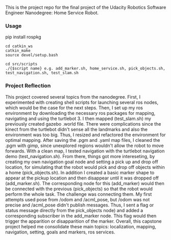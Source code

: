 This is the project repo for the final project of the Udacity Robotics Software Engineer Nanodegree: Home Service Robot.

### Usage
pip install rospkg

```
cd catkin_ws
catkin_make
source devel/setup.bash

cd src/scripts
./{$script name} e.g. add_marker.sh, home_service.sh, pick_objects.sh, test_navigation.sh, test_slam.sh
```

### Project Reflection
This project covered several topics from the nanodegree. First, I experimented with creating shell scripts for launching several ros nodes, which would be the case for the next steps. Then, I set up my ros environment by downloading the necessary ros packages for mapping, navigating and using the turtlebot 3. I then mapped (test_slam.sh) my previously created gazebo .world file. There were complications since the kinect from the turtlebot didn't sense all the landmarks and also the environment was too big. Thus, I resized and refactored the environment for optimal mapping. After saving the .pgm and .yaml map files, I cleaned the .pgm with gimp, since unexplored regions wouldn't allow the robot to move forwards. With a clean map, I tested navigation with the turtlebot navigation demo (test_navigation.sh). From there, things got more intereseting, by creating my own navigation goal node and setting a pick up and drop off location, for simulating that the robot would pick and drop off objects within a home (pick_objects.sh). In addition I created a basic marker shape to appear at the pickup location and then disappear until it was dropped off (add_marker.sh). The corresponding node for this (add_marker) would then be connected with the previous (pick_objects) so that the robot would perform the whole task. The challenge was connecting them. My first attempts used pose from /odom and /acml_pose, but /odom was not precise and /acml_pose didn't publish messages. Thus, I sent a flag or status message directly from the pick_objects node) and added a corresponding subscriber in the add_marker node. This flag would then trigger the apparition or disapparition of the marker.
Overall, this capstone project helped me consolidate these main topics: localization, mapping, navigation, setting, goals and markers, ros services.
